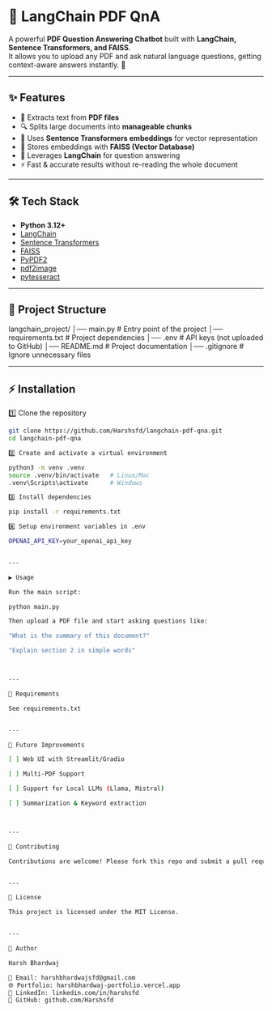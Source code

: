 # 📄 LangChain PDF QnA  

A powerful **PDF Question Answering Chatbot** built with **LangChain, Sentence Transformers, and FAISS**.  
It allows you to upload any PDF and ask natural language questions, getting context-aware answers instantly. 🚀  

---

## ✨ Features  
- 📑 Extracts text from **PDF files**  
- 🔍 Splits large documents into **manageable chunks**  
- 🧠 Uses **Sentence Transformers embeddings** for vector representation  
- 📂 Stores embeddings with **FAISS (Vector Database)**  
- 🤖 Leverages **LangChain** for question answering  
- ⚡ Fast & accurate results without re-reading the whole document  

---

## 🛠️ Tech Stack  
- **Python 3.12+**  
- [LangChain](https://www.langchain.com/)  
- [Sentence Transformers](https://www.sbert.net/)  
- [FAISS](https://github.com/facebookresearch/faiss)  
- [PyPDF2](https://pypi.org/project/pypdf2/)  
- [pdf2image](https://pypi.org/project/pdf2image/)  
- [pytesseract](https://pypi.org/project/pytesseract/)  

---

## 📂 Project Structure

langchain_project/ │── main.py              # Entry point of the project │── requirements.txt     # Project dependencies │── .env                 # API keys (not uploaded to GitHub) │── README.md            # Project documentation │── .gitignore           # Ignore unnecessary files

---

## ⚡ Installation  

1️⃣ Clone the repository  
```bash
git clone https://github.com/Harshsfd/langchain-pdf-qna.git
cd langchain-pdf-qna

2️⃣ Create and activate a virtual environment

python3 -m venv .venv
source .venv/bin/activate   # Linux/Mac
.venv\Scripts\activate      # Windows

3️⃣ Install dependencies

pip install -r requirements.txt

4️⃣ Setup environment variables in .env

OPENAI_API_KEY=your_openai_api_key


---

▶️ Usage

Run the main script:

python main.py

Then upload a PDF file and start asking questions like:

"What is the summary of this document?"

"Explain section 2 in simple words"



---

📌 Requirements

See requirements.txt


---

🚀 Future Improvements

[ ] Web UI with Streamlit/Gradio

[ ] Multi-PDF Support

[ ] Support for Local LLMs (Llama, Mistral)

[ ] Summarization & Keyword extraction



---

🤝 Contributing

Contributions are welcome! Please fork this repo and submit a pull request.


---

📜 License

This project is licensed under the MIT License.


---

👤 Author

Harsh Bhardwaj

📧 Email: harshbhardwajsfd@gmail.com
🌐 Portfolio: harshbhardwaj-portfolio.vercel.app
💼 LinkedIn: linkedin.com/in/harshsfd
🐙 GitHub: github.com/Harshsfd